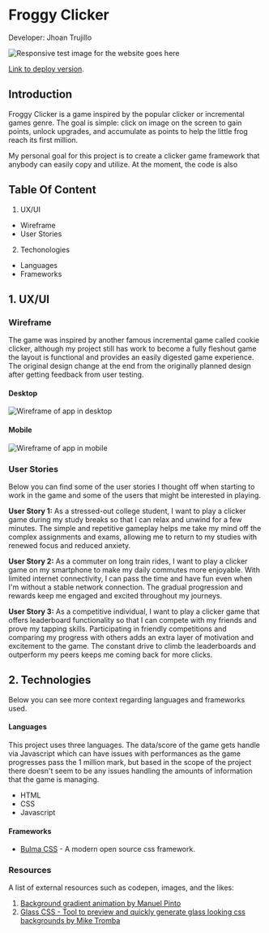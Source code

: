 # Froggy Clicker
Developer: Jhoan Trujillo 

![Responsive test image for the website goes here](https://jhoantrujillo.github.io/pp2_froggy_clicker/readme_images/mockup_image.png)

[Link to deploy version]( https://jhoantrujillo.github.io/pp2_froggy_clicker/).

## Introduction 

Froggy Clicker is a game inspired by the popular clicker or incremental games genre. The goal is simple: click on image on the screen to gain points, unlock upgrades, and accumulate as points to help the little frog reach its first million. 

My personal goal for this project is to create a clicker game framework that anybody can easily copy and utilize. At the moment, the code is also

## Table Of Content

1. UX/UI
  - Wireframe
  - User Stories
2. Techonologies
  - Languages
  - Frameworks  


## 1. UX/UI

### Wireframe

The game was inspired by another famous incremental game called cookie clicker, although my project still has work to become a fully fleshout game the layout is functional and provides an easily digested game experience. The original design change at the end from the originally planned design after getting feedback from user testing. 

#### Desktop
![Wireframe of app in desktop](https://jhoantrujillo.github.io/pp2_froggy_clicker/readme_images/Wireframe_desktop.png)


#### Mobile
![Wireframe of app in mobile](https://jhoantrujillo.github.io/pp2_froggy_clicker/readme_images/Wireframe_mobile.png)


### User Stories
Below you can find some of the user stories I thought off when starting to work in the game and some of the users that might be interested in playing.

**User Story 1:**
As a stressed-out college student, I want to play a clicker game during my study breaks so that I can relax and unwind for a few minutes. The simple and repetitive gameplay helps me take my mind off the complex assignments and exams, allowing me to return to my studies with renewed focus and reduced anxiety.

**User Story 2:**
As a commuter on long train rides, I want to play a clicker game on my smartphone to make my daily commutes more enjoyable. With limited internet connectivity, I can pass the time and have fun even when I'm without a stable network connection. The gradual progression and rewards keep me engaged and excited throughout my journeys.

**User Story 3:**
As a competitive individual, I want to play a clicker game that offers leaderboard functionality so that I can compete with my friends and prove my tapping skills. Participating in friendly competitions and comparing my progress with others adds an extra layer of motivation and excitement to the game. The constant drive to climb the leaderboards and outperform my peers keeps me coming back for more clicks.

## 2. Technologies

Below you can see more context regarding languages and frameworks used. 

#### Languages

This project uses three languages. The data/score of the game gets handle via Javascript which can have issues with performances as the game progresses pass the 1 million mark, but based in the scope of the project there doesn't seem to be any issues handling the amounts of information that the game is managing.

- HTML
- CSS
- Javascript

#### Frameworks

- [Bulma CSS](https://bulma.io/) - A modern open source css framework.

### Resources 

A list of external resources such as codepen, images, and the likes: 

1. [Background gradient animation by Manuel Pinto](https://codepen.io/P1N2O/pen/pyBNzX) 
2. [Glass CSS - Tool to preview and quickly generate glass looking css backgrounds by Mike Tromba](https://css.glass/)
